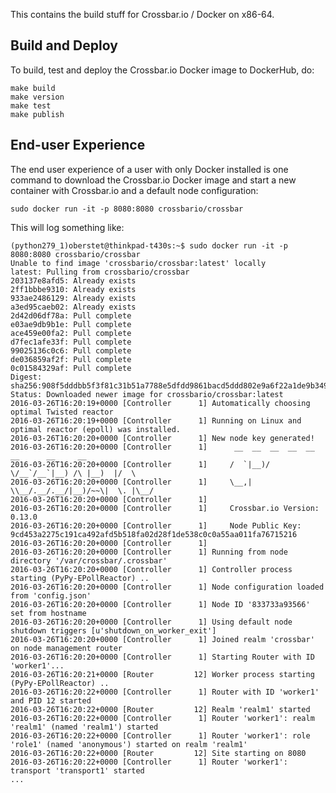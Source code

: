 This contains the build stuff for Crossbar.io / Docker on x86-64.

## Build and Deploy

To build, test and deploy the Crossbar.io Docker image to DockerHub, do:

```console
make build
make version
make test
make publish
```

## End-user Experience

The end user experience of a user with only Docker installed is one command to download the Crossbar.io Docker image and start a new container with Crossbar.io and a default node configuration:

    sudo docker run -it -p 8080:8080 crossbario/crossbar

This will log something like:

```console
(python279_1)oberstet@thinkpad-t430s:~$ sudo docker run -it -p 8080:8080 crossbario/crossbar
Unable to find image 'crossbario/crossbar:latest' locally
latest: Pulling from crossbario/crossbar
203137e8afd5: Already exists
2ff1bbbe9310: Already exists
933ae2486129: Already exists
a3ed95caeb02: Already exists
2d42d06df78a: Pull complete
e03ae9db9b1e: Pull complete
ace459e00fa2: Pull complete
d7fec1afe33f: Pull complete
99025136c0c6: Pull complete
de036859af2f: Pull complete
0c01584329af: Pull complete
Digest: sha256:908f5dddbb5f3f81c31b51a7788e5dfdd9861bacd5ddd802e9a6f22a1de9b349
Status: Downloaded newer image for crossbario/crossbar:latest
2016-03-26T16:20:19+0000 [Controller      1] Automatically choosing optimal Twisted reactor
2016-03-26T16:20:19+0000 [Controller      1] Running on Linux and optimal reactor (epoll) was installed.
2016-03-26T16:20:20+0000 [Controller      1] New node key generated!
2016-03-26T16:20:20+0000 [Controller      1]      __  __  __  __  __  __      __     __
2016-03-26T16:20:20+0000 [Controller      1]     /  `|__)/  \/__`/__`|__) /\ |__)  |/  \
2016-03-26T16:20:20+0000 [Controller      1]     \__,|  \\__/.__/.__/|__)/~~\|  \. |\__/
2016-03-26T16:20:20+0000 [Controller      1]
2016-03-26T16:20:20+0000 [Controller      1]     Crossbar.io Version: 0.13.0
2016-03-26T16:20:20+0000 [Controller      1]     Node Public Key: 9cd453a2275c191ca492afd5b518fa02d28f1de538c0c0a55aa011fa76715216
2016-03-26T16:20:20+0000 [Controller      1]
2016-03-26T16:20:20+0000 [Controller      1] Running from node directory '/var/crossbar/.crossbar'
2016-03-26T16:20:20+0000 [Controller      1] Controller process starting (PyPy-EPollReactor) ..
2016-03-26T16:20:20+0000 [Controller      1] Node configuration loaded from 'config.json'
2016-03-26T16:20:20+0000 [Controller      1] Node ID '833733a93566' set from hostname
2016-03-26T16:20:20+0000 [Controller      1] Using default node shutdown triggers [u'shutdown_on_worker_exit']
2016-03-26T16:20:20+0000 [Controller      1] Joined realm 'crossbar' on node management router
2016-03-26T16:20:20+0000 [Controller      1] Starting Router with ID 'worker1'...
2016-03-26T16:20:21+0000 [Router         12] Worker process starting (PyPy-EPollReactor) ..
2016-03-26T16:20:22+0000 [Controller      1] Router with ID 'worker1' and PID 12 started
2016-03-26T16:20:22+0000 [Router         12] Realm 'realm1' started
2016-03-26T16:20:22+0000 [Controller      1] Router 'worker1': realm 'realm1' (named 'realm1') started
2016-03-26T16:20:22+0000 [Controller      1] Router 'worker1': role 'role1' (named 'anonymous') started on realm 'realm1'
2016-03-26T16:20:22+0000 [Router         12] Site starting on 8080
2016-03-26T16:20:22+0000 [Controller      1] Router 'worker1': transport 'transport1' started
...
```
